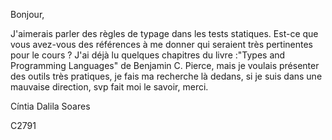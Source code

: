 Bonjour, 

J'aimerais parler des règles de typage dans les tests statiques. Est-ce que vous avez-vous des références à me donner qui seraient très pertinentes pour le cours ? 
J'ai déjà lu quelques chapitres du livre :"Types and Programming Languages" de 
Benjamin C. Pierce, mais je voulais présenter des outils très pratiques, je fais 
ma recherche là dedans, si je suis dans une mauvaise direction, svp fait moi le 
savoir, merci.

Cíntia Dalila Soares

C2791